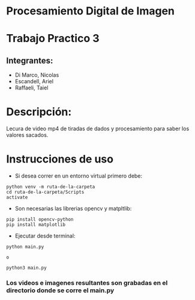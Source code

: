# Procesamiento Digital de Imagen
# Trabajo Practico 3

## Integrantes:
- Di Marco, Nicolas
- Escandell, Ariel
- Raffaeli, Taiel

# Descripción:

Lecura de video mp4 de tiradas de dados y procesamiento para saber los valores sacados.


# Instrucciones de uso

- Si desea correr en un entorno virtual primero debe:
```
python venv -m ruta-de-la-carpeta
cd ruta-de-la-carpeta/Scripts
activate

```

- Son necesarias las librerias opencv y matpltlib:

```
pip install opencv-python
pip install matplotlib

```


- Ejecutar desde terminal:

```
python main.py

o

python3 main.py
```

### Los videos e imagenes resultantes son grabadas en el directorio donde se corre el main.py